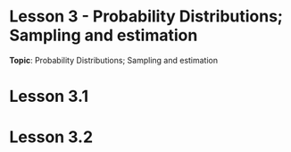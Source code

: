 # Lesson 3 - Probability Distributions; Sampling and estimation

**Topic**: Probability Distributions; Sampling and estimation

# Lesson 3.1

# Lesson 3.2
